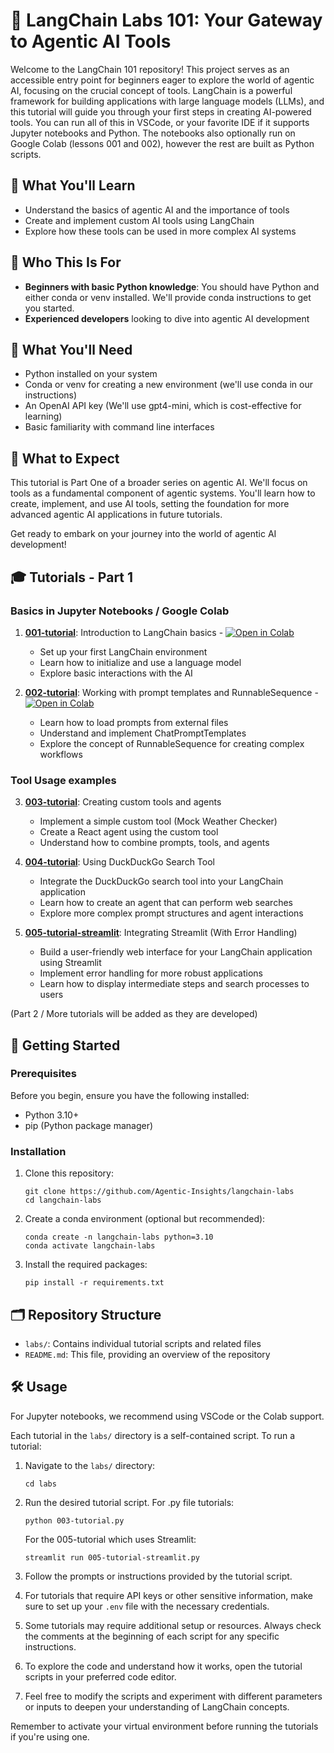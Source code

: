 # 🤖 LangChain Labs 101: Your Gateway to Agentic AI Tools

Welcome to the LangChain 101 repository! This project serves as an accessible entry point for beginners eager to explore the world of agentic AI, focusing on the crucial concept of tools. LangChain is a powerful framework for building applications with large language models (LLMs), and this tutorial will guide you through your first steps in creating AI-powered tools. You can run all of this in VSCode, or your favorite IDE if it supports Jupyter notebooks and Python. The notebooks also optionally run on Google Colab (lessons 001 and 002), however the rest are built as Python scripts.

## 🎯 What You'll Learn

- Understand the basics of agentic AI and the importance of tools
- Create and implement custom AI tools using LangChain
- Explore how these tools can be used in more complex AI systems

## 🌟 Who This Is For

- **Beginners with basic Python knowledge**: You should have Python and either conda or venv installed. We'll provide conda instructions to get you started.
- **Experienced developers** looking to dive into agentic AI development

## 🔑 What You'll Need

- Python installed on your system
- Conda or venv for creating a new environment (we'll use conda in our instructions)
- An OpenAI API key (We'll use gpt4-mini, which is cost-effective for learning)
- Basic familiarity with command line interfaces

## 🚀 What to Expect

This tutorial is Part One of a broader series on agentic AI. We'll focus on tools as a fundamental component of agentic systems. You'll learn how to create, implement, and use AI tools, setting the foundation for more advanced agentic AI applications in future tutorials.

Get ready to embark on your journey into the world of agentic AI development!

## 🎓 Tutorials - Part 1

### Basics in Jupyter Notebooks / Google Colab

1. [**001-tutorial**](labs/001-tutorial.ipynb): Introduction to LangChain basics - [![Open in Colab](https://colab.research.google.com/assets/colab-badge.svg)](https://colab.research.google.com/github/Agentic-Insights/langchain-labs/blob/main/labs/001-tutorial.ipynb)
   - Set up your first LangChain environment
   - Learn how to initialize and use a language model
   - Explore basic interactions with the AI

2. [**002-tutorial**](labs/002-tutorial.ipynb): Working with prompt templates and RunnableSequence - [![Open in Colab](https://colab.research.google.com/assets/colab-badge.svg)](https://colab.research.google.com/github/Agentic-Insights/langchain-labs/blob/main/labs/002-tutorial.ipynb) 
   - Learn how to load prompts from external files
   - Understand and implement ChatPromptTemplates
   - Explore the concept of RunnableSequence for creating complex workflows

### Tool Usage examples

3. [**003-tutorial**](labs/003-tutorial.py): Creating custom tools and agents
   - Implement a simple custom tool (Mock Weather Checker)
   - Create a React agent using the custom tool
   - Understand how to combine prompts, tools, and agents

4. [**004-tutorial**](labs/004-tutorial.py): Using DuckDuckGo Search Tool
   - Integrate the DuckDuckGo search tool into your LangChain application
   - Learn how to create an agent that can perform web searches
   - Explore more complex prompt structures and agent interactions

5. [**005-tutorial-streamlit**](labs/005-tutorial-streamlit.py): Integrating Streamlit (With Error Handling)
   - Build a user-friendly web interface for your LangChain application using Streamlit
   - Implement error handling for more robust applications
   - Learn how to display intermediate steps and search processes to users

(Part 2 / More tutorials will be added as they are developed)

## 🚀 Getting Started

### Prerequisites

Before you begin, ensure you have the following installed:

- Python 3.10+
- pip (Python package manager)

### Installation

1. Clone this repository: 
   ```
   git clone https://github.com/Agentic-Insights/langchain-labs
   cd langchain-labs
   ```
2. Create a conda environment (optional but recommended):
   ```
   conda create -n langchain-labs python=3.10
   conda activate langchain-labs
   ```

3. Install the required packages:
   ```
   pip install -r requirements.txt
   ```

## 🗂️ Repository Structure

- `labs/`: Contains individual tutorial scripts and related files
- `README.md`: This file, providing an overview of the repository

## 🛠️ Usage

For Jupyter notebooks, we recommend using VSCode or the Colab support.

Each tutorial in the `labs/` directory is a self-contained script. To run a tutorial:

1. Navigate to the `labs/` directory:
   ```
   cd labs
   ```

2. Run the desired tutorial script. For .py file tutorials:
   ```
   python 003-tutorial.py
   ```
   For the 005-tutorial which uses Streamlit:
   ```
   streamlit run 005-tutorial-streamlit.py
   ```

3. Follow the prompts or instructions provided by the tutorial script.

4. For tutorials that require API keys or other sensitive information, make sure to set up your `.env` file with the necessary credentials.

5. Some tutorials may require additional setup or resources. Always check the comments at the beginning of each script for any specific instructions.

6. To explore the code and understand how it works, open the tutorial scripts in your preferred code editor.

7. Feel free to modify the scripts and experiment with different parameters or inputs to deepen your understanding of LangChain concepts.

Remember to activate your virtual environment before running the tutorials if you're using one.
